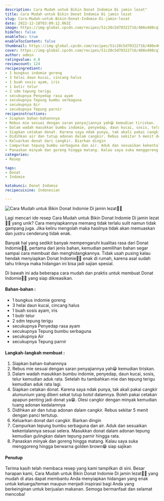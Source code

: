 ```yaml
---
description: Cara Mudah untuk Bikin Donat Indomie Di jamin lezat"
title: Cara Mudah untuk Bikin Donat Indomie Di jamin lezat
slug: Cara-Mudah-untuk-Bikin-Donat-Indomie-Di-jamin-lezat
date: 2022-12-18T03:09:12.063Z
image: https://img-global.cpcdn.com/recipes/51c20c5d70322716/400x400cq70/photo.jpg
hideToc: false
enableToc: true
enableTocContent: false
thumbnail: https://img-global.cpcdn.com/recipes/51c20c5d70322716/400x400cq70/photo.jpg
cover: https://img-global.cpcdn.com/recipes/51c20c5d70322716/400x400cq70/photo.jpg
author: admin
ratingvalue: 4.8
reviewcount: 124
recipeingredient:
- 1 bungkus indomie goreng
- 3 helai daun kucai, cincang halus
- 1 buah sosis ayam, iris
- 1 butir telur
- 2 sdm tepung terigu
- secukupnya Penyedap rasa ayam
- secukupnya Tepung bumbu serbaguna
- secukupnya Air
- secukupnya Tepung parnir
recipeinstructions:
- Siapkan bahan-bahannnya
- Rebus mie sesuai dengan saran penyajiannya yah😀 kemudian tiriskan.
- Dalam wadah masukkan bumbu indomie, penyedap, daun kucai, sosis, telur kemudian aduk rata. Setelah itu tambahkan mie dan tepung terigu kemudian aduk rata lagi.
- Siapkan cetakan donat. Karena saya ndak punya, tak akali pakai cangkir alumunium yang diberi sekat tutup botol dalamnya. Boleh pakai cetakan apapun penting jadi donat ya😁. Olesi cangkir dengan minyak kemudian tuang adonan kedalamnya
- Didihkan air dan tutup adonan dalam cangkir. Rebus sekitar 5 menit dengan panci tertutup.
- Keluarkan donat dari cangkir. Biarkan dingin
- Campurkan tepung bumbu serbaguna dan air. Aduk dan sesuaikan kekentalannya sesuai selera. Masukkan donat dalam adonan tepung kemudian gulingkan dalam tepung parnir hingga rata.
- Panaskan minyak dan goreng hingga matang. Kalau saya suka menggoreng hingga berwarna golden brown😁 siap sajikan
categories:
- Resep

tags:
- Donat
- Indomie

katakunci: Donat Indomie
recipecuisine: Indonesian

---
```


![Cara Mudah untuk Bikin Donat Indomie Di jamin lezat👩‍🍳](https://img-global.cpcdn.com/recipes/51c20c5d70322716/400x400cq70/photo.jpg)

Lagi mencari ide resep Cara Mudah untuk Bikin Donat Indomie Di jamin lezat👩‍🍳 yang unik? Cara menyiapkannya memang tidak terlalu sulit namun tidak gampang juga. Jika keliru mengolah maka hasilnya tidak akan memuaskan dan justru cenderung tidak enak.

Banyak hal yang sedikit banyak mempengaruhi kualitas rasa dari Donat Indomie👩‍🍳, pertama dari jenis bahan, kemudian pemilihan bahan segar sampai cara membuat dan menghidangkannya. Tidak usah pusing kalau hendak menyiapkan Donat Indomie👩‍🍳 enak di rumah, karena asal sudah tahu triknya maka hidangan ini bisa jadi sajian spesial.

Di bawah ini ada beberapa cara mudah dan praktis untuk membuat Donat Indomie👩‍🍳 yang siap dikreasikan.

<!--inarticleads1-->

#### Bahan-bahan :

- 1 bungkus indomie goreng
- 3 helai daun kucai, cincang halus
- 1 buah sosis ayam, iris
- 1 butir telur
- 2 sdm tepung terigu
- secukupnya Penyedap rasa ayam
- secukupnya Tepung bumbu serbaguna
- secukupnya Air
- secukupnya Tepung parnir

<!--inarticleads2-->

#### Langkah-langkah membuat :

1. Siapkan bahan-bahannnya
1. Rebus mie sesuai dengan saran penyajiannya yah😀 kemudian tiriskan.
1. Dalam wadah masukkan bumbu indomie, penyedap, daun kucai, sosis, telur kemudian aduk rata. Setelah itu tambahkan mie dan tepung terigu kemudian aduk rata lagi.
1. Siapkan cetakan donat. Karena saya ndak punya, tak akali pakai cangkir alumunium yang diberi sekat tutup botol dalamnya. Boleh pakai cetakan apapun penting jadi donat ya😁. Olesi cangkir dengan minyak kemudian tuang adonan kedalamnya
1. Didihkan air dan tutup adonan dalam cangkir. Rebus sekitar 5 menit dengan panci tertutup.
1. Keluarkan donat dari cangkir. Biarkan dingin
1. Campurkan tepung bumbu serbaguna dan air. Aduk dan sesuaikan kekentalannya sesuai selera. Masukkan donat dalam adonan tepung kemudian gulingkan dalam tepung parnir hingga rata.
1. Panaskan minyak dan goreng hingga matang. Kalau saya suka menggoreng hingga berwarna golden brown😁 siap sajikan

#### Penutup

Terima kasih telah membaca resep yang kami tampilkan di sini. Besar harapan kami, Cara Mudah untuk Bikin Donat Indomie Di jamin lezat👩‍🍳 yang mudah di atas dapat membantu Anda menyiapkan hidangan yang enak untuk keluarga/teman maupun menjadi inspirasi bagi Anda yang berkeinginan untuk berjualan makanan. Semoga bermanfaat dan selamat mencoba!